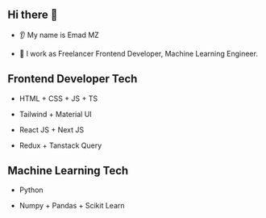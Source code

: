 ## Hi there 👋

* 👂 My name is Emad MZ

* 🔭 I work as Freelancer Frontend Developer, Machine Learning Engineer.

## Frontend Developer Tech

* HTML + CSS + JS + TS

* Tailwind + Material UI 

* React JS + Next JS
  
* Redux + Tanstack Query

## Machine Learning Tech 

* Python

* Numpy + Pandas + Scikit Learn 






<!--
**emimamadi/emimamadi** is a ✨ _special_ ✨ repository because its `README.md` (this file) appears on your GitHub profile.

Here are some ideas to get you started:

- 🔭 I’m currently working as Freelancer
- 🌱 I’m currently learning Frontend Developer + Machine Learning Engineer
- 👯 I’m looking to collaborate on ...
- 🤔 I’m looking for help with ...
- 💬 Ask me about ...
- 📫 How to reach me: ...
- 😄 Pronouns: ...
- ⚡ Fun fact: ...
-->

